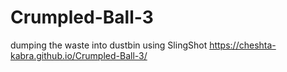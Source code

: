 # Crumpled-Ball-3
dumping the waste into dustbin using SlingShot
https://cheshta-kabra.github.io/Crumpled-Ball-3/
